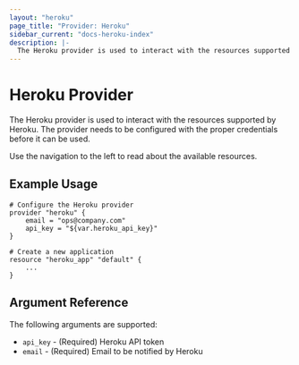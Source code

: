 ```yaml
---
layout: "heroku"
page_title: "Provider: Heroku"
sidebar_current: "docs-heroku-index"
description: |-
  The Heroku provider is used to interact with the resources supported by Heroku. The provider needs to be configured with the proper credentials before it can be used.
---
```


# Heroku Provider

The Heroku provider is used to interact with the
resources supported by Heroku. The provider needs to be configured
with the proper credentials before it can be used.

Use the navigation to the left to read about the available resources.

## Example Usage

```
# Configure the Heroku provider
provider "heroku" {
    email = "ops@company.com"
	api_key = "${var.heroku_api_key}"
}

# Create a new application
resource "heroku_app" "default" {
    ...
}
```

## Argument Reference

The following arguments are supported:

* `api_key` - (Required) Heroku API token
* `email` - (Required) Email to be notified by Heroku

